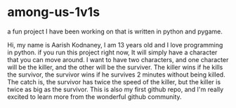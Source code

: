 # among-us-1v1s
a fun project I have been working on that is written in python and pygame.


Hi, my name is Aarish Kodnaney, I am 13 years old and I love programming in python. if you run this project right now, 
It will simply have a character that you can move around. I want to have two characters, and one character will be the killer, 
and the other will be the surviver. The killer wins if he kills the survivor, the survivor wins if he survives 2 minutes without
being killed. The catch is, the survivor has twice the speed of the killer, but the killer is twice as big as the survivor. 
This is also my first github repo, and I'm really excited to learn more from the wonderful github community.
